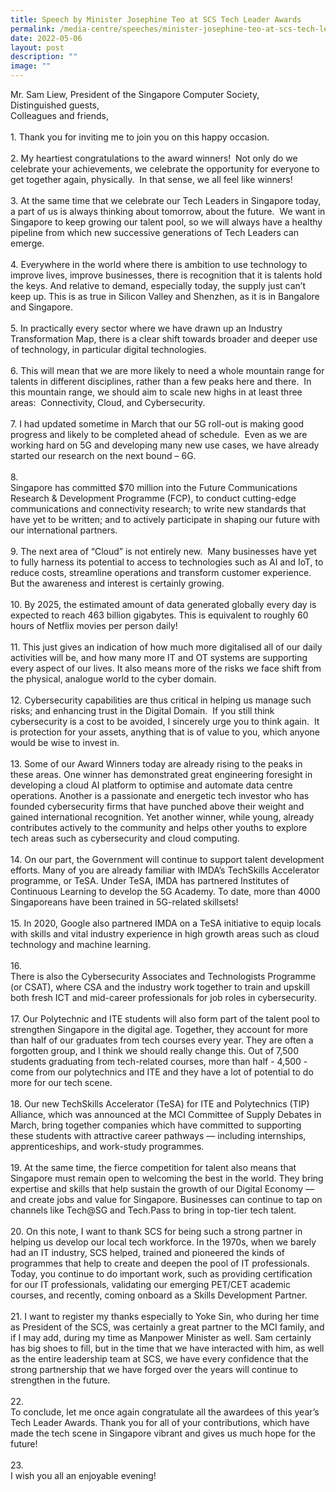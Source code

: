 ```yaml
---
title: Speech by Minister Josephine Teo at SCS Tech Leader Awards
permalink: /media-centre/speeches/minister-josephine-teo-at-scs-tech-leader-awards/
date: 2022-05-06
layout: post
description: ""
image: ""
---
```

Mr. Sam Liew, President of the Singapore Computer Society,<br>
Distinguished guests,<br>
Colleagues and friends,<br>
<br>
1.<span style="white-space: pre;">		</span>Thank you for inviting me to join you on this happy occasion.<br>
<br>
2.<span style="white-space: pre;">		</span>My heartiest congratulations to the award winners!&nbsp; Not only do we celebrate your achievements, we celebrate the opportunity for everyone to get together again, physically.&nbsp; In that sense, we all feel like winners!<br>
<br>
3.<span style="white-space: pre;">		</span>At the same time that we celebrate our Tech Leaders in Singapore today, a part of us is always thinking about tomorrow, about the future.&nbsp; We want in Singapore to keep growing our talent pool, so we will always have a healthy pipeline from which new successive generations of Tech Leaders can emerge.<br>
<br>
4.<span style="white-space: pre;">		</span>Everywhere in the world where there is ambition to use technology to improve lives, improve businesses, there is recognition that it is talents hold the keys. And relative to demand, especially today, the supply just can’t keep up. This is as true in Silicon Valley and Shenzhen, as it is in Bangalore and Singapore.<br>
<br>
5.<span style="white-space: pre;">		</span>In practically every sector where we have drawn up an Industry Transformation Map, there is a clear shift towards broader and deeper use of technology, in particular digital technologies.&nbsp;<br>
<br>
6.<span style="white-space: pre;">		</span>This will mean that we are more likely to need a whole mountain range for talents in different disciplines, rather than a few peaks here and there.&nbsp; In this mountain range, we should aim to scale new highs in at least three areas:&nbsp; Connectivity, Cloud, and Cybersecurity.<br>
<br>
7.<span style="white-space: pre;">		</span>I had updated sometime in March that our 5G roll-out is making good progress and likely to be completed ahead of schedule.&nbsp; Even as we are working hard on 5G and developing many new use cases, we have already started our research on the next bound – 6G.<br>
&nbsp;<br>
8.<span style="white-space: pre;">		</span>Singapore has committed $70 million into the Future Communications Research &amp; Development Programme (FCP), to conduct cutting-edge communications and connectivity research; to write new standards that have yet to be written; and to actively participate in shaping our future with our international partners.&nbsp;<br>
<br>
9.<span style="white-space: pre;">		</span>The next area of “Cloud” is not entirely new.&nbsp; Many businesses have yet to fully harness its potential to access to technologies such as AI and IoT, to reduce costs, streamline operations and transform customer experience. But the awareness and interest is certainly growing.&nbsp; &nbsp;&nbsp;<br>
<br>
10.<span style="white-space: pre;">		</span>By 2025, the estimated amount of data generated globally every day is expected to reach 463 billion gigabytes. This is equivalent to roughly 60 hours of Netflix movies per person daily!<br>
<br>
11.<span style="white-space: pre;">		</span>This just gives an indication of how much more digitalised all of our daily activities will be, and how many more IT and OT systems are supporting every aspect of our lives. It also means more of the risks we face shift from the physical, analogue world to the cyber domain.&nbsp;<br>
<br>
12.<span style="white-space: pre;">		</span>Cybersecurity capabilities are thus critical in helping us manage such risks; and enhancing trust in the Digital Domain.&nbsp; If you still think cybersecurity is a cost to be avoided, I sincerely urge you to think again.&nbsp; It is protection for your assets, anything that is of value to you, which anyone would be wise to invest in.&nbsp; &nbsp;<br>
<br>
13.<span style="white-space: pre;">		</span>Some of our Award Winners today are already rising to the peaks in these areas. One winner has demonstrated great engineering foresight in developing a cloud AI platform to optimise and automate data centre operations. Another is a passionate and energetic tech investor who has founded cybersecurity firms that have punched above their weight and gained international recognition. Yet another winner, while young, already contributes actively to the community and helps other youths to explore tech areas such as cybersecurity and cloud computing.<br>
<br>
14.<span style="white-space: pre;">		</span>On our part, the Government will continue to support talent development efforts. Many of you are already familiar with IMDA’s TechSkills Accelerator programme, or TeSA. Under TeSA, IMDA has partnered Institutes of Continuous Learning to develop the 5G Academy. To date, more than 4000 Singaporeans have been trained in 5G-related skillsets!&nbsp;<br>
<br>
15.<span style="white-space: pre;">		</span>In 2020, Google also partnered IMDA on a TeSA initiative to equip locals with skills and vital industry experience in high growth areas such as cloud technology and machine learning.&nbsp;<br>
<br>
16.<span style="white-space: pre;">		</span>There is also the Cybersecurity Associates and Technologists Programme (or CSAT), where CSA and the industry work together to train and upskill both fresh ICT and mid-career professionals for job roles in cybersecurity.<br>
<br>
17.<span style="white-space: pre;">		</span>Our Polytechnic and ITE students will also form part of the talent pool to strengthen Singapore in the digital age. Together, they account for more than half of our graduates from tech courses every year. They are often a forgotten group, and I think we should really change this. Out of 7,500 students graduating from tech-related courses, more than half - 4,500 - come from our polytechnics and ITE and they have a lot of potential to do more for our tech scene.&nbsp;<br>
<br>
18.<span style="white-space: pre;">		</span>Our new TechSkills Accelerator (TeSA) for ITE and Polytechnics (TIP) Alliance, which was announced at the MCI Committee of Supply Debates in March, bring together companies which have committed to supporting these students with attractive career pathways — including internships, apprenticeships, and work-study programmes.&nbsp;<br>
<br>
19.<span style="white-space: pre;">		</span>At the same time, the fierce competition for talent also means that Singapore must remain open to welcoming the best in the world. They bring expertise and skills that help sustain the growth of our Digital Economy — and create jobs and value for Singapore. Businesses can continue to tap on channels like Tech@SG and Tech.Pass to bring in top-tier tech talent.&nbsp;<br>
<br>
20.<span style="white-space: pre;">		</span>On this note, I want to thank SCS for being such a strong partner in helping us develop our local tech workforce. In the 1970s, when we barely had an IT industry, SCS helped, trained and pioneered the kinds of programmes that help to create and deepen the pool of IT professionals. Today, you continue to do important work, such as providing certification for our IT professionals, validating our emerging PET/CET academic courses, and recently, coming onboard as a Skills Development Partner.<br>
<br>
21.<span style="white-space: pre;">		</span>I want to register my thanks especially to Yoke Sin, who during her time as President of the SCS, was certainly a great partner to the MCI family, and if I may add, during my time as Manpower Minister as well. Sam certainly has big shoes to fill, but in the time that we have interacted with him, as well as the entire leadership team at SCS, we have every confidence that the strong partnership that we have forged over the years will continue to strengthen in the future.<br>
&nbsp;<br>
22.<span style="white-space: pre;">		</span>To conclude, let me once again congratulate all the awardees of this year’s Tech Leader Awards. Thank you for all of your contributions, which have made the tech scene in Singapore vibrant and gives us much hope for the future!<br>
<br>
23.<span style="white-space: pre;">		</span>I wish you all an enjoyable evening!<br>